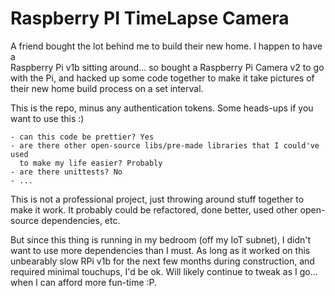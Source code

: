 # Raspberry PI TimeLapse Camera

A friend bought the lot behind me to build their new home. I happen to have a  
Raspberry Pi v1b sitting around... so bought a Raspberry Pi Camera v2 to go with
the Pi, and hacked up some code together to make it take pictures of their new
home build process on a set interval.

This is the repo, minus any authentication tokens. Some heads-ups if you want
to use this :)

    - can this code be prettier? Yes
    - are there other open-source libs/pre-made libraries that I could've used
      to make my life easier? Probably
    - are there unittests? No
    - ...

This is not a professional project, just throwing around stuff together to make
it work. It probably could be refactored, done better, used other open-source
dependencies, etc.

But since this thing is running in my bedroom (off my IoT subnet), I didn't
want to use more dependencies than I must. As long as it worked on this 
unbearably slow RPi v1b for the next few months during construction, and 
required minimal touchups, I'd be ok. Will likely continue to tweak as I go...
when I can afford more fun-time :P.